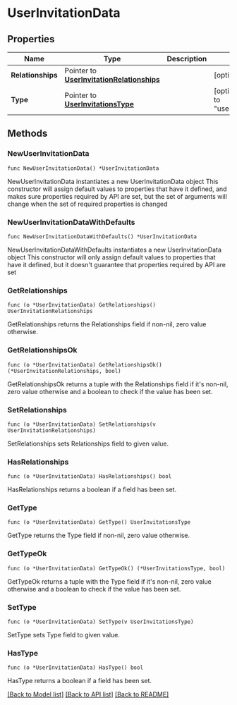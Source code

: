 # UserInvitationData

## Properties

Name | Type | Description | Notes
------------ | ------------- | ------------- | -------------
**Relationships** | Pointer to [**UserInvitationRelationships**](UserInvitationRelationships.md) |  | [optional] 
**Type** | Pointer to [**UserInvitationsType**](UserInvitationsType.md) |  | [optional] [default to "user_invitations"]

## Methods

### NewUserInvitationData

`func NewUserInvitationData() *UserInvitationData`

NewUserInvitationData instantiates a new UserInvitationData object
This constructor will assign default values to properties that have it defined,
and makes sure properties required by API are set, but the set of arguments
will change when the set of required properties is changed

### NewUserInvitationDataWithDefaults

`func NewUserInvitationDataWithDefaults() *UserInvitationData`

NewUserInvitationDataWithDefaults instantiates a new UserInvitationData object
This constructor will only assign default values to properties that have it defined,
but it doesn't guarantee that properties required by API are set

### GetRelationships

`func (o *UserInvitationData) GetRelationships() UserInvitationRelationships`

GetRelationships returns the Relationships field if non-nil, zero value otherwise.

### GetRelationshipsOk

`func (o *UserInvitationData) GetRelationshipsOk() (*UserInvitationRelationships, bool)`

GetRelationshipsOk returns a tuple with the Relationships field if it's non-nil, zero value otherwise
and a boolean to check if the value has been set.

### SetRelationships

`func (o *UserInvitationData) SetRelationships(v UserInvitationRelationships)`

SetRelationships sets Relationships field to given value.

### HasRelationships

`func (o *UserInvitationData) HasRelationships() bool`

HasRelationships returns a boolean if a field has been set.

### GetType

`func (o *UserInvitationData) GetType() UserInvitationsType`

GetType returns the Type field if non-nil, zero value otherwise.

### GetTypeOk

`func (o *UserInvitationData) GetTypeOk() (*UserInvitationsType, bool)`

GetTypeOk returns a tuple with the Type field if it's non-nil, zero value otherwise
and a boolean to check if the value has been set.

### SetType

`func (o *UserInvitationData) SetType(v UserInvitationsType)`

SetType sets Type field to given value.

### HasType

`func (o *UserInvitationData) HasType() bool`

HasType returns a boolean if a field has been set.


[[Back to Model list]](../README.md#documentation-for-models) [[Back to API list]](../README.md#documentation-for-api-endpoints) [[Back to README]](../README.md)


